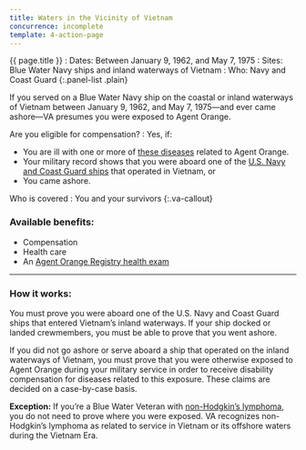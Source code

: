 ```yaml
---
title: Waters in the Vicinity of Vietnam
concurrence: incomplete
template: 4-action-page
---
```


{{ page.title }}
: Dates: Between January 9, 1962, and May 7, 1975
: Sites: Blue Water Navy ships and inland waterways of Vietnam
: Who: Navy and Coast Guard
{:.panel-list .plain}

If you served on a Blue Water Navy ship on the coastal or inland waterways of Vietnam between January 9, 1962, and May 7, 1975—and ever came ashore—VA presumes you were exposed to Agent Orange.

Are you eligible for compensation?
: Yes, if:

  - You are ill with one or more of [these diseases](/disability-benefits/conditions/exposure-to-hazardous-materials/agent-orange/diseases/) related to Agent Orange.
  - Your military record shows that you were aboard one of the [U.S. Navy and Coast Guard ships](http://www.publichealth.va.gov/exposures/agentorange/shiplist/index.asp) that operated in Vietnam, or
  - You came ashore.

Who is covered
: You and your survivors
{:.va-callout}

### Available benefits:

- Compensation
- Health care
- An [Agent Orange Registry health exam](/disability-benefits/conditions/exposure-to-hazardous-materials/agent-orange/registry-health-exam/)

-----

### How it works:

You must prove you were aboard one of the U.S. Navy and Coast Guard ships that entered Vietnam’s inland waterways. If your ship docked or landed crewmembers, you must be able to prove that you went ashore.

If you did not go ashore or serve aboard a ship that operated on the inland waterways of Vietnam, you must prove that you were otherwise exposed to Agent Orange during your military service in order to receive disability compensation for diseases related to this exposure. These claims are decided on a case-by-case basis.

**Exception:**
If you’re a Blue Water Veteran with [non-Hodgkin’s lymphoma](/disability-benefits/conditions/exposure-to-hazardous-materials/agent-orange/non-hodgkins/), you do not need to prove where you were exposed. VA recognizes non-Hodgkin’s lymphoma as related to service in Vietnam or its offshore waters during the Vietnam Era.

